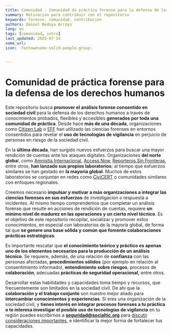 ```yaml
---
title: Comunidad - Comunidad de práctica forense para la defensa de los derechos humanos
summary: Motivación para contribuir con el repositorio
keywords: forense, comunidad, contribucion
authors: Daniel Bedoya Arroyo
lang: es
tags: [comunidad, intro]
last_updated: 2025-07-14
some_url:
icon: :fontawesome-solid-people-group:


---
```


# Comunidad de práctica forense para la defensa de los derechos humanos

Este repositorio busca **promover el análisis forense consentido en sociedad civil** para la defensa de los derechos humanos a través de conocimientos probados, flexibles y accesibles **generados por toda una comunidad de práctica**. Desde hace **más de una década**, organizaciones como [Citizen Lab](https://citizenlab.ca/category/research/targeted-threats/) o [EFF](https://www.eff.org/issues/state-sponsored-malware) han utilizado las ciencias forenses en entornos consentidos para revelar el **uso de tecnologías de vigilancia** en perjuicio de personas en riesgo de la sociedad civil. 

En la **última década**, han surgido nuevos esfuerzos para buscar una mayor rendición de cuentas ante los ataques digitales. Organizaciones **del norte globa**l, como [Amnistía Internacional](https://securitylab.amnesty.org/), [Access Now](https://www.accessnow.org/help/helpline-services/), [Reporteros Sin Fronteras](https://rsf.org/en/rsf-launches-digital-security-lab), entre otros, **han lanzado sus propios laboratorios**; al tiempo que esfuerzos similares se han gestado en **la mayoría global**. Muchos de estos laboratorios se conjuntan en redes como [CiviCERT](https://www.civicert.org/) o comunidades similares con enfoques regionales. 

Creemos necesario **impulsar y motivar a más organizaciones a integrar las ciencias forenses en sus esfuerzos** de investigación o respuesta a incidentes. Al mismo tiempo comprendemos que completar un análisis forense que resulte en acciones de rendición de cuentas, requiere **un mínimo nivel de madurez en las operaciones y un cierto nivel técnico**. Es el objetivo de este repositorio recopilar, socializar y promover estos conocimientos, en especial con laboratorios de la mayoría global, de forma tal que **se genere una base sólida y común que fomente colaboraciones prácticas estratégicas**. 

Es importante rescatar que **el conocimiento teórico y práctico es apenas uno de los elementos necesarios para la producción de un análisis técnico**. Se requiere, además, de una relación de **confianza** con las personas afectadas, **procedimientos sólidos** (por ejemplo en relación al consentimiento informado), **entendimiento sobre riesgos**, procesos de **colaboración**, adecuadas **prácticas de seguridad operacional,** entre otros.    

Desarrollar estas habilidades y capacidades toma tiempo y recursos, que frecuentemente son limitados en la sociedad civil. De ahí que la **colaboración y el trabajo conjunto** son nuestro mejor aliado para **intercambiar conocimientos y experiencias**. Si eres una organización de la sociedad civil, y **tienes interés en integrar procesos forenses a tu práctica o te interesa investigar el posible uso de tecnologías de vigilancia** en tu región puedes escribirnos a [**seguridad@socialtic.org**](mailto:seguridad@socialtic.org) para [discutir consideraciones importantes](https://forensics.socialtic.org/explainers/01-explainer-introduccion-forense-digital/01-explainer-introduccion-forense-digital.html), e identificar la mejor forma de fortalecer tus capacidades.
